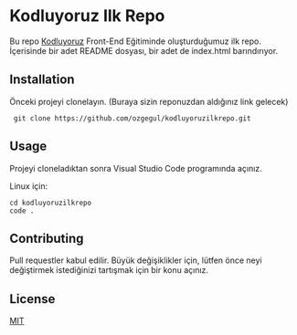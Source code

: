 
# Kodluyoruz Ilk Repo 


Bu repo [Kodluyoruz](https://www.kodluyoruz.org/) Front-End Eğitiminde oluşturduğumuz ilk repo. İçerisinde bir adet README dosyası, bir adet de index.html barındırıyor.


## Installation

Önceki projeyi clonelayın. (Buraya sizin reponuzdan aldığınız link gelecek)
 
```
 git clone https://github.com/ozgegul/kodluyoruzilkrepo.git
```

 ## Usage

 Projeyi cloneladıktan sonra Visual Studio Code programında açınız.

 Linux için:

 ```
cd kodluyoruzilkrepo
code .
```

## Contributing

Pull requestler kabul edilir. Büyük değişiklikler için, lütfen önce neyi değiştirmek istediğinizi tartışmak için bir konu açınız.

## License 

[MIT](https://choosealicense.com/licenses/mit/)

